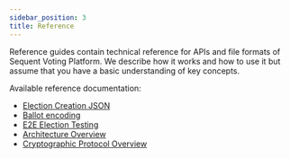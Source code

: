 ```yaml
---
sidebar_position: 3
title: Reference
---
```


Reference guides contain technical reference for APIs and file formats of
Sequent Voting Platform. We describe how it works and how to use it but assume
that you have a basic understanding of key concepts.

Available reference documentation:
- [Election Creation JSON](election-creation-json.md)
- [Ballot encoding](ballot-encoding.md)
- [E2E Election Testing](./testing/)
- [Architecture Overview](./arch-overview/assets/2022-04-10-arch-1.pdf)
- [Cryptographic Protocol Overview](./crypto-protocol/assets/2021-03-19-proto-1.pdf)
